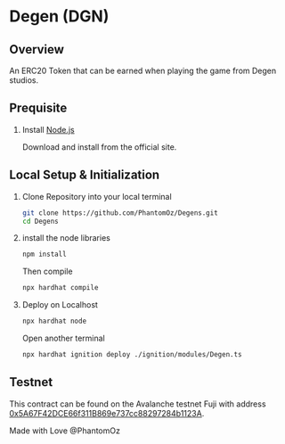 # Degen (DGN)

## Overview

An ERC20 Token that can be earned when playing the game from Degen studios.

## Prequisite

1. Install [Node.js](https://nodejs.org)

   Download and install from the official site.

## Local Setup & Initialization

1. Clone Repository into your local terminal

   ```bash
   git clone https://github.com/PhantomOz/Degens.git
   cd Degens
   ```

2. install the node libraries

   ```bash
   npm install
   ```

   Then compile

   ```bash
   npx hardhat compile
   ```

3. Deploy on Localhost
   ```bash
   npx hardhat node
   ```
   Open another terminal
   ```bash
   npx hardhat ignition deploy ./ignition/modules/Degen.ts
   ```

## Testnet

This contract can be found on the Avalanche testnet Fuji with address [0x5A67F42DCE66f311B869e737cc88297284b1123A](https://testnet.snowtrace.io/address/0x5A67F42DCE66f311B869e737cc88297284b1123A#code).

Made with Love @PhantomOz
